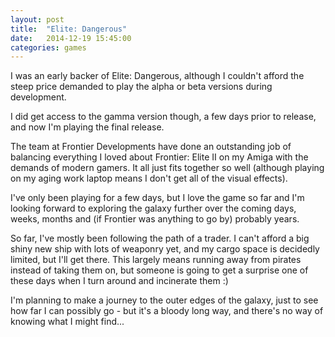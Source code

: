 ```yaml
---
layout: post
title:  "Elite: Dangerous"
date:   2014-12-19 15:45:00
categories: games
---
```

I was an early backer of Elite: Dangerous, although I couldn't afford the steep price demanded
to play the alpha or beta versions during development.

I did get access to the gamma version though, a few days prior to release, and now I'm playing
the final release.

The team at Frontier Developments have done an outstanding job of balancing everything I loved
about Frontier: Elite II on my Amiga with the demands of modern gamers. It all just fits
together so well (although playing on my aging work laptop means I don't get all of the visual
effects).

I've only been playing for a few days, but I love the game so far and I'm looking forward to
exploring the galaxy further over the coming days, weeks, months and (if Frontier was anything
to go by) probably years.

So far, I've mostly been following the path of a trader. I can't afford a big shiny new ship
with lots of weaponry yet, and my cargo space is decidedly limited, but I'll get there. This
largely means running away from pirates instead of taking them on, but someone is going to get
a surprise one of these days when I turn around and incinerate them :)

I'm planning to make a journey to the outer edges of the galaxy, just to see how far I can
possibly go - but it's a bloody long way, and there's no way of knowing what I might find...
